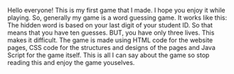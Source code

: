 Hello everyone! This is my first game that I made. I hope you enjoy it while playing. So, generally my game is a word guessing game. It works like this: The hidden word is based on your last digit of your student ID. So that means that you have ten guesses. BUT, you have only three lives. This makes it difficult. The game is made using HTML code for the website pages, CSS code for the structures and designs of the pages and Java Script for the game itself. This is all I can say about the game so stop reading this and enjoy the game youselves.
